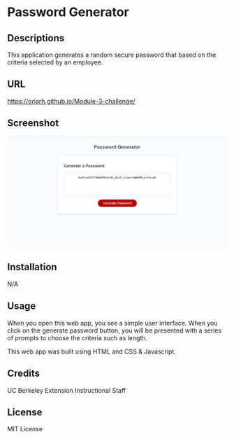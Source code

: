 # Password Generator

## Descriptions 
This application generates a random secure password that based on the criteria selected by an employee.

## URL
https://oriarh.github.io/Module-3-challenge/

## Screenshot
!["Image Screenshot"](./screeshot.png)

## Installation
N/A

## Usage
When you open this web app, you see a simple user interface. When you click on the generate password button,
you will be presented with a series of prompts to choose the criteria such as length.

This web app was built using HTML and CSS & Javascript.

## Credits
UC Berkeley Extension Instructional Staff

## License
MIT License
